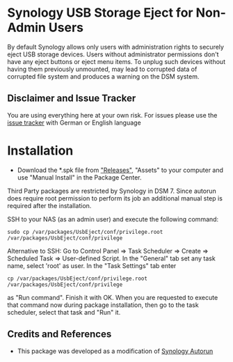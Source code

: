 # Synology USB Storage Eject for Non-Admin Users
By default Synology allows only users with administration rights to securely eject USB storage devices. Users without administrator permissions don't have any eject buttons or eject menu items. To unplug such devices without having them previously unmounted, may lead to corrupted data of corrupted file system and produces a warning on the DSM system. 

## Disclaimer and Issue Tracker
You are using everything here at your own risk.
For issues please use the [issue tracker](https://github.com/schmidhorst/synology-UsbEject/issues) with German or English language

# Installation
* Download the *.spk file from ["Releases"](https://github.com/schmidhorst/synology-UsbEject/releases), "Assets" to your computer and use "Manual Install" in the Package Center.

Third Party packages are restricted by Synology in DSM 7. Since autorun does require root
permission to perform its job an additional manual step is required after the installation.

SSH to your NAS (as an admin user) and execute the following command:
```shell
sudo cp /var/packages/UsbEject/conf/privilege.root /var/packages/UsbEject/conf/privilege
```
Alternative to SSH:
Go to Control Panel => Task Scheduler => Create => Scheduled Task => User-defined Script. In the "General" tab set any task name, select 'root' as user. In the "Task Settings" tab enter
```shell
cp /var/packages/UsbEject/conf/privilege.root /var/packages/UsbEject/conf/privilege
```
as "Run command". Finish it with OK. When you are requested to execute that command now during package installation, then go to the task scheduler, select that task and "Run" it.
## Credits and References
- This package was developed as a modification of [Synology Autorun](https://github.com/schmidhorst/synology-autorun/)

